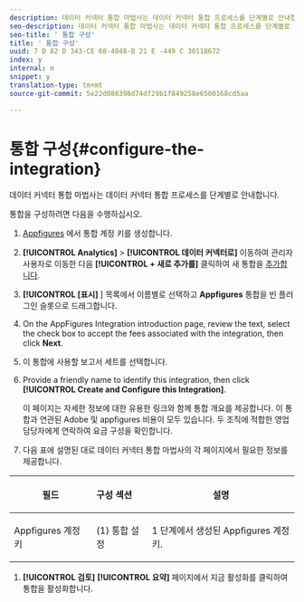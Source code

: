 ```yaml
---
description: 데이터 커넥터 통합 마법사는 데이터 커넥터 통합 프로세스를 단계별로 안내합니다.
seo-description: 데이터 커넥터 통합 마법사는 데이터 커넥터 통합 프로세스를 단계별로 안내합니다.
seo-title: ' 통합 구성'
title: ' 통합 구성'
uuid: 7 D 82 D 343-CE 68-4048-B 21 E -449 C 30118672
index: y
internal: n
snippet: y
translation-type: tm+mt
source-git-commit: 5e22d080398d74df29b1f849258e6500168cd5aa

---
```



#  통합 구성{#configure-the-integration}

데이터 커넥터 통합 마법사는 데이터 커넥터 통합 프로세스를 단계별로 안내합니다.

통합을 구성하려면 다음을 수행하십시오.

1. [Appfigures](https://appfigures.com/support/faq/523/connecting-to-adobes-marketing-cloud) 에서 통합 계정 키를 생성합니다.
1. **[!UICONTROL Analytics]** &gt; **[!UICONTROL 데이터 커넥터로]** 이동하여 관리자 사용자로 이동한 다음 **[!UICONTROL + 새로 추가를]** 클릭하여 새 통합을 [추가합니다](http://microsite.omniture.com/t2/help/en_US/genesis/index.html?f=t_add_integration).
1. **[!UICONTROL [표시]** ] 목록에서 이름별로 선택하고 **Appfigures** 통합을 빈 플러그인 슬롯으로 드래그합니다.
1. On the AppFigures Integration introduction page, review the text, select the check box to accept the fees associated with the integration, then click **Next**.
1. 이 통합에 사용할 보고서 세트를 선택합니다.
1. Provide a friendly name to identify this integration, then click **[!UICONTROL Create and Configure this Integration]**.

   이 페이지는 자세한 정보에 대한 유용한 링크와 함께 통합 개요를 제공합니다. 이 통합과 연관된 Adobe 및 appfigures 비용이 모두 있습니다. 두 조직에 적합한 영업 담당자에게 연락하여 요금 구성을 확인합니다.
1. 다음 표에 설명된 대로 데이터 커넥터 통합 마법사의 각 페이지에서 필요한 정보를 제공합니다.

<table id="table_74EC1EEBE7A548AB878AA40187EBCD30"> 
 <thead> 
  <tr valign="top"> 
   <th colname="col2" class="entry"> <p> <b>필드</b> </p> </th> 
   <th colname="col03" valign="top" align="left" class="entry"> <p> <b>구성 섹션</b> </p> </th> 
   <th colname="col3" class="entry"> <p> <b>설명</b> </p> </th> 
  </tr> 
 </thead>
 <tbody> 
  <tr valign="top"> 
   <td colname="col2"> <p>Appfigures 계정 키 </p> </td> 
   <td colname="col03"> <p>(1) 통합 설정 </p> </td> 
   <td colname="col3"> <p>1 단계에서 생성된 Appfigures 계정 키. </p> </td> 
  </tr> 
 </tbody> 
</table>

1. **[!UICONTROL 검토]** **[!UICONTROL 요약]** 페이지에서 지금 활성화를 클릭하여 통합을 활성화합니다.
